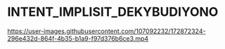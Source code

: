 # INTENT_IMPLISIT_DEKYBUDIYONO
https://user-images.githubusercontent.com/107092232/172872324-296e432d-864f-4b35-b1a9-f97d376b6ce3.mp4
